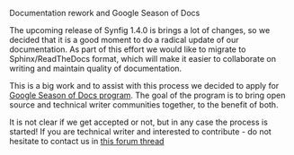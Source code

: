 Documentation rework and Google Season of Docs

The upcoming release of Synfig 1.4.0 is brings a lot of changes, so we decided that it is a good moment to do a radical update of our documentation. As part of this effort we would like to migrate to Sphinx/ReadTheDocs format, which will make it easier to collaborate on writing and maintain quality of documentation.

This is a big work and to assist with this process we decided to apply for [Google Season of Docs program](https://developers.google.com/season-of-docs). The goal of the program is to bring open source and technical writer communities together, to the benefit of both. 

It is not clear if we  get accepted or not, but in any case the process is started! If you are technical writer and interested to contribute - do not hesitate to contact us in [this forum thread]( https://forums.synfig.org/t/new-documentation/10931)
